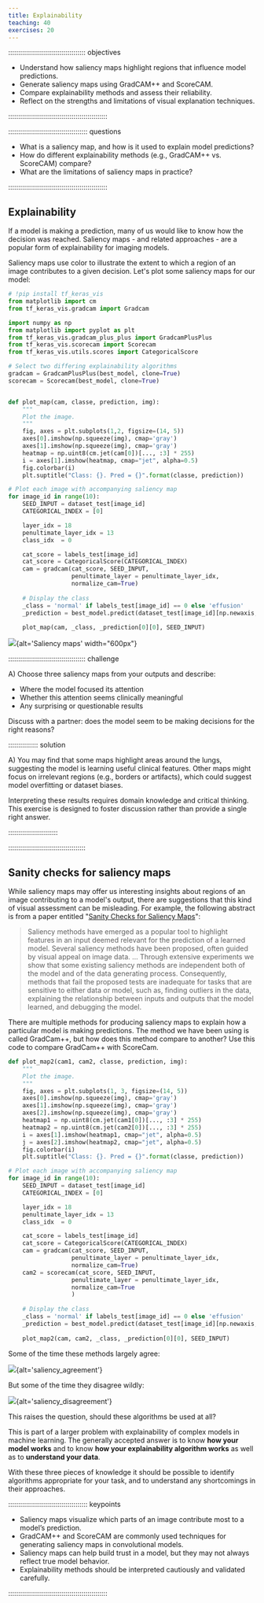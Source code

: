 ```yaml
---
title: Explainability
teaching: 40
exercises: 20
---
```


::::::::::::::::::::::::::::::::::::::: objectives

- Understand how saliency maps highlight regions that influence model predictions.
- Generate saliency maps using GradCAM++ and ScoreCAM.
- Compare explainability methods and assess their reliability.
- Reflect on the strengths and limitations of visual explanation techniques.

::::::::::::::::::::::::::::::::::::::::::::::::::


:::::::::::::::::::::::::::::::::::::::: questions

- What is a saliency map, and how is it used to explain model predictions?
- How do different explainability methods (e.g., GradCAM++ vs. ScoreCAM) compare?
- What are the limitations of saliency maps in practice?

::::::::::::::::::::::::::::::::::::::::::::::::::


## Explainability

If a model is making a prediction, many of us would like to know how the decision was reached. Saliency maps - and related approaches - are a popular form of explainability for imaging models.

Saliency maps use color to illustrate the extent to which a region of an image contributes to a given decision. Let's plot some saliency maps for our model:

```python
# !pip install tf_keras_vis
from matplotlib import cm
from tf_keras_vis.gradcam import Gradcam

import numpy as np
from matplotlib import pyplot as plt
from tf_keras_vis.gradcam_plus_plus import GradcamPlusPlus
from tf_keras_vis.scorecam import Scorecam
from tf_keras_vis.utils.scores import CategoricalScore

# Select two differing explainability algorithms
gradcam = GradcamPlusPlus(best_model, clone=True)
scorecam = Scorecam(best_model, clone=True)


def plot_map(cam, classe, prediction, img):
    """
    Plot the image.
    """
    fig, axes = plt.subplots(1,2, figsize=(14, 5))
    axes[0].imshow(np.squeeze(img), cmap='gray')
    axes[1].imshow(np.squeeze(img), cmap='gray')
    heatmap = np.uint8(cm.jet(cam[0])[..., :3] * 255)
    i = axes[1].imshow(heatmap, cmap="jet", alpha=0.5)
    fig.colorbar(i)
    plt.suptitle("Class: {}. Pred = {}".format(classe, prediction))

# Plot each image with accompanying saliency map
for image_id in range(10):
    SEED_INPUT = dataset_test[image_id]
    CATEGORICAL_INDEX = [0]

    layer_idx = 18
    penultimate_layer_idx = 13
    class_idx  = 0

    cat_score = labels_test[image_id]
    cat_score = CategoricalScore(CATEGORICAL_INDEX)
    cam = gradcam(cat_score, SEED_INPUT, 
                  penultimate_layer = penultimate_layer_idx,
                  normalize_cam=True)
    
    # Display the class
    _class = 'normal' if labels_test[image_id] == 0 else 'effusion'
    _prediction = best_model.predict(dataset_test[image_id][np.newaxis, :, ...], verbose=0)
    
    plot_map(cam, _class, _prediction[0][0], SEED_INPUT)
```

![](fig/saliency.png){alt='Saliency maps' width="600px"}

:::::::::::::::::::::::::::::::::::::::  challenge

A) Choose three saliency maps from your outputs and describe:

- Where the model focused its attention
- Whether this attention seems clinically meaningful
- Any surprising or questionable results

Discuss with a partner: does the model seem to be making decisions for the right reasons?

:::::::::::::::  solution

A) You may find that some maps highlight areas around the lungs, suggesting the model is learning useful clinical features. Other maps might focus on irrelevant regions (e.g., borders or artifacts), which could suggest model overfitting or dataset biases.

Interpreting these results requires domain knowledge and critical thinking. This exercise is designed to foster discussion rather than provide a single right answer.

:::::::::::::::::::::::::

:::::::::::::::::::::::::::::::::::::::

## Sanity checks for saliency maps

While saliency maps may offer us interesting insights about regions of an image contributing to a model's output, there are suggestions that this kind of visual assessment can be misleading. For example, the following abstract is from a paper entitled "[Sanity Checks for Saliency Maps](https://arxiv.org/abs/1810.03292)":

> Saliency methods have emerged as a popular tool to highlight features in an input deemed relevant for the prediction of a learned model. Several saliency methods have been proposed, often guided by visual appeal on image data. ... Through extensive experiments we show that some existing saliency methods are independent both of the model and of the data generating process. Consequently, methods that fail the proposed tests are inadequate for tasks that are sensitive to either data or model, such as, finding outliers in the data, explaining the relationship between inputs and outputs that the model learned, and debugging the model.

There are multiple methods for producing saliency maps to explain how a particular model is making predictions. The method we have been using is called GradCam++, but how does this method compare to another? Use this code to compare GradCam++ with ScoreCam.

```python
def plot_map2(cam1, cam2, classe, prediction, img):
    """
    Plot the image.
    """
    fig, axes = plt.subplots(1, 3, figsize=(14, 5))
    axes[0].imshow(np.squeeze(img), cmap='gray')
    axes[1].imshow(np.squeeze(img), cmap='gray')
    axes[2].imshow(np.squeeze(img), cmap='gray')
    heatmap1 = np.uint8(cm.jet(cam1[0])[..., :3] * 255)
    heatmap2 = np.uint8(cm.jet(cam2[0])[..., :3] * 255)
    i = axes[1].imshow(heatmap1, cmap="jet", alpha=0.5)
    j = axes[2].imshow(heatmap2, cmap="jet", alpha=0.5)
    fig.colorbar(i)
    plt.suptitle("Class: {}. Pred = {}".format(classe, prediction))

# Plot each image with accompanying saliency map
for image_id in range(10):
    SEED_INPUT = dataset_test[image_id]
    CATEGORICAL_INDEX = [0]

    layer_idx = 18
    penultimate_layer_idx = 13
    class_idx  = 0

    cat_score = labels_test[image_id]
    cat_score = CategoricalScore(CATEGORICAL_INDEX)
    cam = gradcam(cat_score, SEED_INPUT, 
                  penultimate_layer = penultimate_layer_idx,
                  normalize_cam=True)
    cam2 = scorecam(cat_score, SEED_INPUT, 
                  penultimate_layer = penultimate_layer_idx,
                  normalize_cam=True
                  )
    
    # Display the class
    _class = 'normal' if labels_test[image_id] == 0 else 'effusion'
    _prediction = best_model.predict(dataset_test[image_id][np.newaxis, : ,...], verbose=0)
    
    plot_map2(cam, cam2, _class, _prediction[0][0], SEED_INPUT)
```

Some of the time these methods largely agree:

![](fig/saliency-agreement.png){alt='saliency\_agreement'}

But some of the time they disagree wildly:

![](fig/saliency-disagreement.png){alt='saliency\_disagreement'}

This raises the question, should these algorithms be used at all?

This is part of a larger problem with explainability of complex models in machine learning. The generally accepted answer is to know **how your model works** and to know **how your explainability algorithm works** as well as to **understand your data**.

With these three pieces of knowledge it should be possible to identify algorithms appropriate for your task, and to understand any shortcomings in their approaches.


:::::::::::::::::::::::::::::::::::::::: keypoints

- Saliency maps visualize which parts of an image contribute most to a model’s prediction.
- GradCAM++ and ScoreCAM are commonly used techniques for generating saliency maps in convolutional models.
- Saliency maps can help build trust in a model, but they may not always reflect true model behavior.
- Explainability methods should be interpreted cautiously and validated carefully.

::::::::::::::::::::::::::::::::::::::::::::::::::




